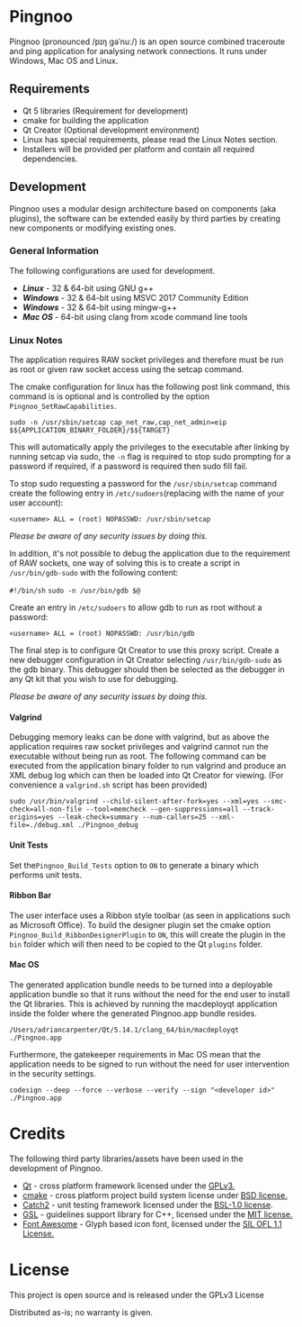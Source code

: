 # Pingnoo

Pingnoo (pronounced /pɪŋ ɡəˈnuː/) is an open source combined traceroute and ping application for analysing network connections.  It runs under Windows, Mac OS and Linux.

## Requirements 

- Qt 5 libraries (Requirement for development)
- cmake for building the application
- Qt Creator (Optional development environment)
- Linux has special requirements, please read the Linux Notes section.
- Installers will be provided per platform and contain all required dependencies.

## Development

Pingnoo uses a modular design architecture based on components (aka plugins), the software can be extended easily by third parties by creating new components or modifying existing ones.

### General Information

The following configurations are used for development.

- ***Linux*** - 32 & 64-bit using GNU g++
- ***Windows*** - 32 & 64-bit using MSVC 2017 Community Edition
- ***Windows*** - 32 & 64-bit using mingw-g++
- ***Mac OS*** - 64-bit using clang from xcode command line tools

### Linux Notes

The application requires RAW socket privileges and therefore must be run as root or given raw socket access using the setcap command.

The cmake configuration for linux has the following post link command, this command is is optional and is controlled by the option `Pingnoo_SetRawCapabilities`.

`sudo -n /usr/sbin/setcap cap_net_raw,cap_net_admin=eip $${APPLICATION_BINARY_FOLDER}/$${TARGET}`

This will automatically apply the privileges to the executable after linking by running setcap via sudo, the `-n` flag is required to stop sudo prompting for a password if required, if a password is required then sudo fill fail.

To stop sudo requesting a password for the `/usr/sbin/setcap` command create the following entry in `/etc/sudoers`(replacing <username> with the name of your user account):

`<username> ALL = (root) NOPASSWD: /usr/sbin/setcap`

*Please be aware of any security issues by doing this.* 

In addition, it's not possible to debug the application due to the requirement of RAW sockets, one way of solving this is to create a script in `/usr/bin/gdb-sudo` with the following content:

`#!/bin/sh`
`sudo -n /usr/bin/gdb $@`

Create an entry in `/etc/sudoers` to allow gdb to run as root without a password:

`<username> ALL = (root) NOPASSWD: /usr/bin/gdb`

The final step is to configure Qt Creator to use this proxy script.   Create a new debugger configuration in Qt Creator selecting `/usr/bin/gdb-sudo` as the gdb binary.  This debugger should then be selected as the debugger in any Qt kit that you wish to use for debugging.

*Please be aware of any security issues by doing this.* 

#### Valgrind

Debugging memory leaks can be done with valgrind, but as above the application requires raw socket privileges and valgrind cannot run the executable without being run as root.  The following command can be executed from the application binary folder to run valgrind and produce an XML debug log which can then be loaded into Qt Creator for viewing. (For convenience a `valgrind.sh` script has been provided)

`sudo /usr/bin/valgrind --child-silent-after-fork=yes --xml=yes --smc-check=all-non-file --tool=memcheck --gen-suppressions=all --track-origins=yes --leak-check=summary --num-callers=25 --xml-file=./debug.xml ./Pingnoo_debug`

#### Unit Tests

Set the`Pingnoo_Build_Tests` option to `ON` to generate a binary which performs unit tests.

#### Ribbon Bar

The user interface uses a Ribbon style toolbar (as seen in applications such as Microsoft Office).  To build the designer plugin set the cmake option `Pingnoo_Build_RibbonDesignerPlugin` to `ON`, this will create the plugin in the `bin` folder which will then need to be copied to the Qt `plugins` folder.

#### Mac OS

The generated application bundle needs to be turned into a deployable application bundle so that it runs without the need for the end user to install the Qt libraries.  This is achieved by running the macdeployqt application inside the folder where the generated Pingnoo.app bundle resides.

```/Users/adriancarpenter/Qt/5.14.1/clang_64/bin/macdeployqt ./Pingnoo.app``` 

Furthermore, the gatekeeper requirements in Mac OS mean that the application needs to be signed to run without the need for user intervention in the security settings.

```codesign --deep --force --verbose --verify --sign "<developer id>" ./Pingnoo.app```


# Credits

The following third party libraries/assets have been used in the development of Pingnoo.

- [Qt](https://www.qt.io/download) - cross platform framework licensed under the [GPLv3.](https://www.gnu.org/licenses/gpl-3.0.en.html)
- [cmake](www.cmake.org) - cross platform project build system license under [BSD license.](https://gitlab.kitware.com/cmake/cmake/raw/master/Copyright.txt)
- [Catch2](https://github.com/catchorg/Catch2) - unit testing framework licensed under the [BSL-1.0 license](https://github.com/catchorg/Catch2/blob/master/LICENSE.txt).
- [GSL](https://github.com/Microsoft/GSL) - guidelines support library for C++, licensed under the [MIT license.](https://github.com/microsoft/GSL/blob/master/LICENSE)
- [Font Awesome](https://fontawesome.com) - Glyph based icon font, licensed under the  [SIL OFL 1.1 License.](https://scripts.sil.org/OFL)

# License

This project is open source and is released under the GPLv3 License

Distributed as-is; no warranty is given.


